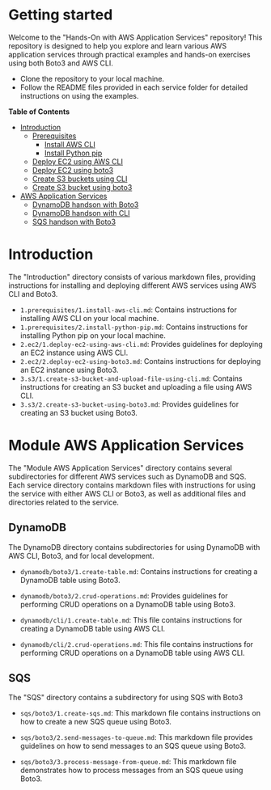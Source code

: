 # Getting started
Welcome to the "Hands-On with AWS Application Services" repository! This repository is designed to help you explore and learn various AWS application services through practical examples and hands-on exercises using both Boto3 and AWS CLI.

- Clone the repository to your local machine.
- Follow the README files provided in each service folder for detailed instructions on using the examples.

**Table of Contents**

- [Introduction](https://github.com/badri-k7/aws-devops/tree/main/introduction)
  - [Prerequisites](https://github.com/badri-k7/aws-devops/blob/main/introduction/1.prerequesites)
    - [Install AWS CLI](https://github.com/badri-k7/aws-devops/blob/main/introduction/1.prerequesites/1.install-aws-cli.md)
    - [Install Python pip](https://github.com/badri-k7/aws-devops/blob/main/introduction/1.prerequesites/2.install-python-pip.md)
  - [Deploy EC2 using AWS CLI](https://github.com/badri-k7/aws-devops/blob/main/introduction/2.ec2/1.deploy-ec2-using-aws-cli.md)
  - [Deploy EC2 using boto3](https://github.com/badri-k7/aws-devops/blob/main/introduction/2.ec2/2.deploy-ec2-using-boto3.md)
  - [Create S3 buckets using CLI](https://github.com/badri-k7/aws-devops/blob/main/introduction/3.s3/1.create-s3-bucket-and-upload-file-using-cli.md)
  - [Create S3 bucket using boto3](https://github.com/badri-k7/aws-devops/blob/main/introduction/3.s3/2.create-s3-bucket-using-boto3.md)
- [AWS Application Services](https://github.com/badri-k7/aws-devops/tree/main/module-aws-application-serices)
  - [DynamoDB handson with Boto3](https://github.com/badri-k7/aws-devops/tree/main/module-aws-application-serices/dynamodb/boto3)
  - [DynamoDB handson with CLI](https://github.com/badri-k7/aws-devops/tree/main/module-aws-application-serices/dynamodb/boto3)
  - [SQS handson with Boto3](https://github.com/badri-k7/aws-devops/tree/main/module-aws-application-serices/sqs/boto3)

# Introduction

  The "Introduction" directory consists of various markdown files, providing instructions for installing and deploying different AWS services using AWS CLI and Boto3.

  - `1.prerequisites/1.install-aws-cli.md`: Contains instructions for installing AWS CLI on your local machine.
  - `1.prerequisites/2.install-python-pip.md`: Contains instructions for installing Python pip on your local machine.
  - `2.ec2/1.deploy-ec2-using-aws-cli.md`: Provides guidelines for deploying an EC2 instance using AWS CLI.
  - `2.ec2/2.deploy-ec2-using-boto3.md`: Contains instructions for deploying an EC2 instance using Boto3.
  - `3.s3/1.create-s3-bucket-and-upload-file-using-cli.md`: Contains instructions for creating an S3 bucket and uploading a file using AWS CLI.
  - `3.s3/2.create-s3-bucket-using-boto3.md`: Provides guidelines for creating an S3 bucket using Boto3.


# Module AWS Application Services
  The "Module AWS Application Services" directory contains several subdirectories for different AWS services such as DynamoDB and SQS. Each service directory contains markdown files with instructions for using the service with either AWS CLI or Boto3, as well as additional files and directories related to the service.

## DynamoDB
  The DynamoDB directory contains subdirectories for using DynamoDB with AWS CLI, Boto3, and for local development.

  - `dynamodb/boto3/1.create-table.md`: Contains instructions for creating a DynamoDB table using Boto3.
  
  - `dynamodb/boto3/2.crud-operations.md`: Provides guidelines for performing CRUD operations on a DynamoDB table using Boto3.

  - `dynamodb/cli/1.create-table.md`: This file contains instructions for creating a DynamoDB table using AWS CLI.

  - `dynamodb/cli/2.crud-operations.md`: This file contains instructions for performing CRUD operations on a DynamoDB table using AWS CLI.

## SQS
  The "SQS" directory contains a subdirectory for using SQS with Boto3

  - `sqs/boto3/1.create-sqs.md`: This markdown file contains instructions on how to create a new SQS queue using Boto3.
  
  - `sqs/boto3/2.send-messages-to-queue.md`: This markdown file provides guidelines on how to send messages to an SQS queue using Boto3.
  
  - `sqs/boto3/3.process-message-from-queue.md`: This markdown file demonstrates how to process messages from an SQS queue using Boto3.